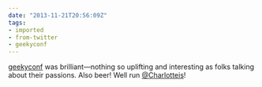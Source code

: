 ```yaml
---
date: "2013-11-21T20:56:09Z"
tags:
- imported
- from-twitter
- geekyconf
---
```

[geekyconf](/tags/geekyconf) was brilliant—nothing so uplifting and interesting as folks talking about their passions. Also beer! Well run [@Charlotteis](/twitter/#/Charlotteis)!
